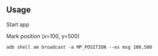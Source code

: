 ## Usage

Start app

Mark position (x=100, y=500)

    adb shell am broadcast -a MP_POSITION --es msg 100,500

